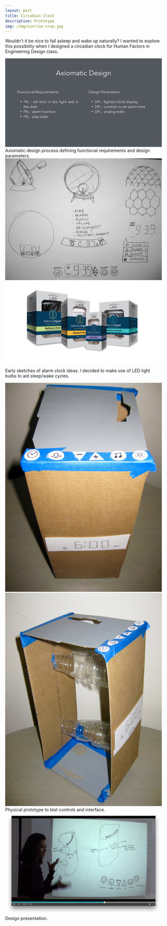 ```yaml
---
layout: post
title: Circadian Clock
description: Prototype
img: /img/sunrise-crop.jpg
---
```


Wouldn't it be nice to fall asleep and wake up naturally? I wanted to explore this possibility when I designed a circadian clock for Human Factors in Engineering Design class.

<div class="img_row">
	<img class="col three" src="/img/clock-axiom.png">
</div>
<div class="col three caption">
	Axiomatic design process defining functional requirements and design parameters. 

<div class="img_row">
	<img class="col two" src="/img/clock-sketch-2.jpg">
	<img class="col one" src="/img/light-bulbs.jpg">
</div>

Early sketches of alarm clock ideas. I decided to make use of LED light bulbs to aid sleep/wake cycles.

<div class="img_row">
	<img class="col two" src="/img/clock-prototype-2.jpg">
	<img class="col one" src="/img/clock-prototype.jpg">
</div>
Physical prototype to test controls and interface.

<div class="img_row">
	<img class="col three" src="/img/clock-presentation.png">
</div>
Design presentation.